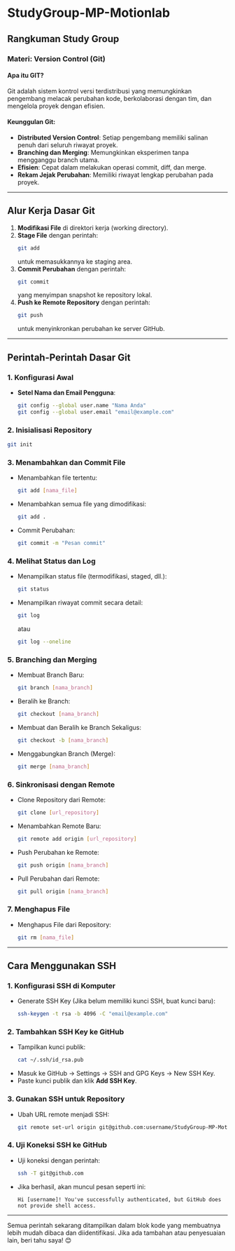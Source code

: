 
# StudyGroup-MP-Motionlab

## Rangkuman Study Group

### Materi: Version Control (Git)

#### Apa itu GIT?
Git adalah sistem kontrol versi terdistribusi yang memungkinkan pengembang melacak perubahan kode, berkolaborasi dengan tim, dan mengelola proyek dengan efisien.

#### Keunggulan Git:
- **Distributed Version Control**: Setiap pengembang memiliki salinan penuh dari seluruh riwayat proyek.
- **Branching dan Merging**: Memungkinkan eksperimen tanpa mengganggu branch utama.
- **Efisien**: Cepat dalam melakukan operasi commit, diff, dan merge.
- **Rekam Jejak Perubahan**: Memiliki riwayat lengkap perubahan pada proyek.

---

## Alur Kerja Dasar Git
1. **Modifikasi File** di direktori kerja (working directory).
2. **Stage File** dengan perintah:
   ```bash
   git add
   ```
   untuk memasukkannya ke staging area.
3. **Commit Perubahan** dengan perintah:
   ```bash
   git commit
   ```
   yang menyimpan snapshot ke repository lokal.
4. **Push ke Remote Repository** dengan perintah:
   ```bash
   git push
   ```
   untuk menyinkronkan perubahan ke server GitHub.

---

## Perintah-Perintah Dasar Git

### 1. **Konfigurasi Awal**
- **Setel Nama dan Email Pengguna**:
  ```bash
  git config --global user.name "Nama Anda"
  git config --global user.email "email@example.com"
  ```

### 2. **Inisialisasi Repository**
```bash
git init
```

### 3. **Menambahkan dan Commit File**
- Menambahkan file tertentu:
  ```bash
  git add [nama_file]
  ```
- Menambahkan semua file yang dimodifikasi:
  ```bash
  git add .
  ```
- Commit Perubahan:
  ```bash
  git commit -m "Pesan commit"
  ```

### 4. **Melihat Status dan Log**
- Menampilkan status file (termodifikasi, staged, dll.):
  ```bash
  git status
  ```
- Menampilkan riwayat commit secara detail:
  ```bash
  git log
  ```
  atau
  ```bash
  git log --oneline
  ```

### 5. **Branching dan Merging**
- Membuat Branch Baru:
  ```bash
  git branch [nama_branch]
  ```
- Beralih ke Branch:
  ```bash
  git checkout [nama_branch]
  ```
- Membuat dan Beralih ke Branch Sekaligus:
  ```bash
  git checkout -b [nama_branch]
  ```
- Menggabungkan Branch (Merge):
  ```bash
  git merge [nama_branch]
  ```

### 6. **Sinkronisasi dengan Remote**
- Clone Repository dari Remote:
  ```bash
  git clone [url_repository]
  ```
- Menambahkan Remote Baru:
  ```bash
  git remote add origin [url_repository]
  ```
- Push Perubahan ke Remote:
  ```bash
  git push origin [nama_branch]
  ```
- Pull Perubahan dari Remote:
  ```bash
  git pull origin [nama_branch]
  ```

### 7. **Menghapus File**
- Menghapus File dari Repository:
  ```bash
  git rm [nama_file]
  ```

---

## Cara Menggunakan SSH

### 1. **Konfigurasi SSH di Komputer**
- Generate SSH Key (Jika belum memiliki kunci SSH, buat kunci baru):
  ```bash
  ssh-keygen -t rsa -b 4096 -C "email@example.com"
  ```

### 2. **Tambahkan SSH Key ke GitHub**
- Tampilkan kunci publik:
  ```bash
  cat ~/.ssh/id_rsa.pub
  ```
- Masuk ke GitHub → Settings → SSH and GPG Keys → New SSH Key.
- Paste kunci publik dan klik **Add SSH Key**.

### 3. **Gunakan SSH untuk Repository**
- Ubah URL remote menjadi SSH:
  ```bash
  git remote set-url origin git@github.com:username/StudyGroup-MP-Motionlab.git
  ```

### 4. **Uji Koneksi SSH ke GitHub**
- Uji koneksi dengan perintah:
  ```bash
  ssh -T git@github.com
  ```
- Jika berhasil, akan muncul pesan seperti ini:
  ```
  Hi [username]! You've successfully authenticated, but GitHub does not provide shell access.
  ```

---

Semua perintah sekarang ditampilkan dalam blok kode yang membuatnya lebih mudah dibaca dan diidentifikasi. Jika ada tambahan atau penyesuaian lain, beri tahu saya! 😊
